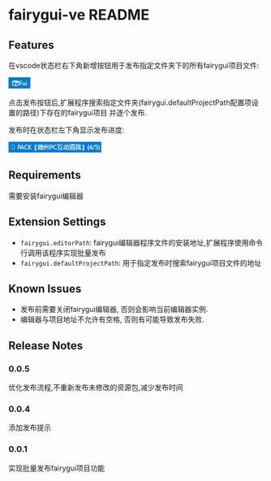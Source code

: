# fairygui-ve README

## Features

在vscode状态栏右下角新增按钮用于发布指定文件夹下的所有fairygui项目文件:

![fui button](images/fui_icon.png)

点击发布按钮后,扩展程序搜索指定文件夹(fairygui.defaultProjectPath配置项设置的路径)下存在的fairygui项目
并逐个发布.

发布时在状态栏左下角显示发布进度:

![fui progress](images/fui_progress.png)

## Requirements

需要安装fairygui编辑器

## Extension Settings

* `fairygui.editorPath`: fairygui编辑器程序文件的安装地址,扩展程序使用命令行调用该程序实现批量发布
* `fairygui.defaultProjectPath`: 用于指定发布时搜索fairygui项目文件的地址

## Known Issues

* 发布前需要关闭fairygui编辑器, 否则会影响当前编辑器实例.
* 编辑器与项目地址不允许有空格, 否则有可能导致发布失败.

## Release Notes

### 0.0.5

优化发布流程,不重新发布未修改的资源包,减少发布时间

### 0.0.4

添加发布提示

### 0.0.1

实现批量发布fairygui项目功能
